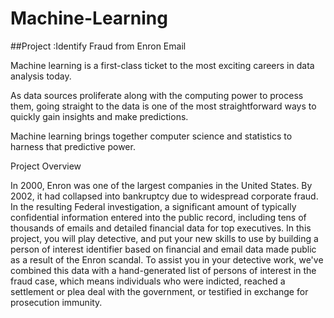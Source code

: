 # Machine-Learning
##Project :Identify Fraud from Enron Email

Machine learning is a first-class ticket to the most exciting careers in data analysis today.

As data sources proliferate along with the computing power to process them, going straight to the data is one of the most straightforward ways to quickly gain insights and make predictions.

Machine learning brings together computer science and statistics to harness that predictive power.

Project Overview

In 2000, Enron was one of the largest companies in the United States. By 2002, it had collapsed into bankruptcy due to widespread corporate fraud. In the resulting Federal investigation, a significant amount of typically confidential information entered into the public record, including tens of thousands of emails and detailed financial data for top executives. In this project, you will play detective, and put your new skills to use by building a person of interest identifier based on financial and email data made public as a result of the Enron scandal. To assist you in your detective work, we've combined this data with a hand-generated list of persons of interest in the fraud case, which means individuals who were indicted, reached a settlement or plea deal with the government, or testified in exchange for prosecution immunity.
